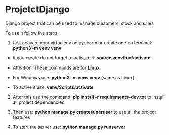 # ProjetctDjango
Django project that can be used to manage customers, stock and sales

To use it follow the steps:

1. first activate your virtualenv on pycharm or create one on terminal: **python3 -m venv venv**
  - if you create do not forget to activate it: **source venv/bin/activate**
  
  - Attention: These commands are for **Linux**.
  - For Windows use: **python3 -m venv venv** (same as Linux)
  - To active it use: **venv/Scripts/activate**

2. After this use the command: **pip install -r requirements-dev.txt** to install all project dependencies

3. Then use: **python manage.py createsuperuser** to use all the project features 

4. To start the server use: **python manage.py runserver** 
